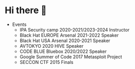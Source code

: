 # Hi there 👋

- Events
  - IPA Security camp 2020-2021/2023-2024 Instructor
  - Black Hat EUROPE Arsenal 2021-2022 Speaker
  - Black Hat USA Arsenal 2020-2021 Speaker
  - AVTOKYO 2020 HIVE Speaker
  - CODE BLUE Bluebox 2020/2022 Speaker
  - Google Summer of Code 2017 Metasploit Project
  - SECCON CTF 2015 Finals


<!---
tkmru/tkmru is a ✨ special ✨ repository because its `README.md` (this file) appears on your GitHub profile.
You can click the Preview link to take a look at your changes.
--->
